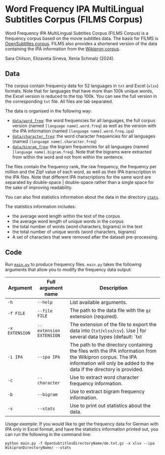 # Word Frequency IPA MultiLingual Subtitles Corpus (FILMS Corpus)

Word Frequency IPA MultiLingual Subtitles Corpus (FILMS Corpus) is a frequency corpus based on the movie subtitles data.
The basis for FILMS is [OpenSubtitles corpus](https://opus.nlpl.eu/OpenSubtitles/corpus/version/OpenSubtitles).
FILMS also provides a shortened version of the data containing the IPA information from the [Wikipron corpus](https://github.com/CUNY-CL/wikipron/tree/master/data/scrape/tsv).

Sara Chilson, Elizaveta Sineva, Xenia Schmalz (2024). 

## Data

The corpus contain frequency data for 52 languages in `txt` and Excel (`xlsx`) formats. Note that for languages that have more than 100k unique words, the Excel version is reduced to the top 100k. You can see the full version in the corresponding `txt` file. All files are tab separated.  

The data is organised in the following way:
* [`data/word_freq`](https://github.com/sarachilson/FILMS-Corpus/tree/main/data/word_freq): the word frequencies for all languages, the full corpus version (named `[language name].word.freq`) as well as the version with the IPA information (named `[language name].word.freq.ipa`)
* [`data/character_freq`](https://github.com/sarachilson/FILMS-Corpus/tree/main/data/character_freq): the word character frequencies for all languages (named `[language name].character.freq`)
* [`data/bigram_freq`](https://github.com/sarachilson/FILMS-Corpus/tree/main/data/bigram_freq): the bigram frequencies for all languages (named `[language name].bigram.freq`). Note that the bigrams were extracted from within the word and not from within the sentence.

The files contain the frequency rank, the raw frequency, the frequency per million and the Zipf value of each word, as well as their IPA transcription in the IPA files. 
Note that different IPA transcriptions for the same word are separated by double-space | double-space rather than a single space for the sake of improving readability.

You can also find statistics information about the data in the directory [`stats`](https://github.com/sarachilson/FILMS-Corpus/tree/main/stats).

The statistics information includes:
- the average word length within the text of the corpus
- the average word length of unique words in the corpus
- the total number of words (word characters, bigrams) in the text
- the total number of unique words (word characters, bigrams)
- A set of characters that were removed after the dataset pre-processing.


## Code

Run [`main.py`](https://github.com/sarachilson/FILMS-Corpus/blob/main/main.py) to produce frequency files.
`main.py` takes the following arguments that allow you to modify the frequency data output:

| Argument | Full argument name | Description |
| --- | --- | --- |
| `-h` | `--help` | List available arguments. |
| `-f FILE` | `--file FILE` | The path to the data file with the `gz` extension (required). |
| `-x EXTENSION` | `--extension EXTENSION` | The extension of the file to export the data into (`txt`/`xlsx`/`csv`). Use \| for several data types (default: `txt|xlsx`) |
| `-i IPA` | `--ipa IPA` | The path to the directory containing the files with the IPA information from the Wikipron corpus. The IPA information will only be added to the data if the directory is provided. |
| `-c` | `--character` | Use to extract word character frequency information. |
| `-b` | `--bigram` | Use to extract bigram frequency information. |
| `-s` | `--stats` | Use to print out statistics about the data. |

_Usage_ _example_: 
If you would like to get the frequency data for German with IPA only in Excel format, and have the statistics information printed out, you can run the following in the command line:

```
python main.py -f OpenSubtitlesDirectoryName/de.txt.gz -x xlsx --ipa WikipronDirectoryName/ --stats
```
